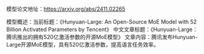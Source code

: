 模型论文地址：https://arxiv.org/abs/2411.02265

模型概述：当前标题：《Hunyuan-Large: An Open-Source MoE Model with 52 Billion Activated Parameters by Tencent》
中文文章标题：《Hunyuan-Large：腾讯推出的拥有520亿激活参数的开源MoE模型》
文章内容：腾讯发布Hunyuan-Large开源MoE模型，具有520亿激活参数，提高语言任务效率。
